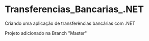 # Transferencias_Bancarias_.NET
Criando uma aplicação de transferências bancárias com .NET

Projeto adicionado na Branch "Master"
